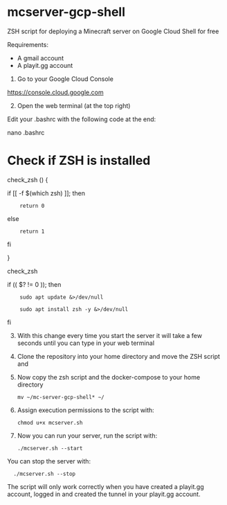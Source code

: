 # mcserver-gcp-shell
ZSH script for deploying a Minecraft server on Google Cloud Shell for free

Requirements:

- A gmail account
- A playit.gg account


1. Go to your Google Cloud Console

https://console.cloud.google.com


2. Open the web terminal (at the top right)


Edit your .bashrc with the following code at the end:

nano .bashrc

# Check if ZSH is installed

check_zsh () {

 if [[ -f $(which zsh) ]]; then

        return 0
        
else

        return 1

fi

}


check_zsh


if (( $? != 0 )); then

        sudo apt update &>/dev/null
        
        sudo apt install zsh -y &>/dev/null


fi



3. With this change every time you start the server it will take a few seconds until you can type in your web terminal


4. Clone the repository into your home directory and move the ZSH script and 


5. Now copy the zsh script and the docker-compose to your home directory

       mv ~/mc-server-gcp-shell* ~/

6. Assign execution permissions to the script with:

       chmod u+x mcserver.sh

7. Now you can run your server, run the script with:

       ./mcserver.sh --start

You can stop the server with:

      ./mcserver.sh --stop

The script will only work correctly when you have created a playit.gg account, logged in and created the tunnel in your playit.gg account.
